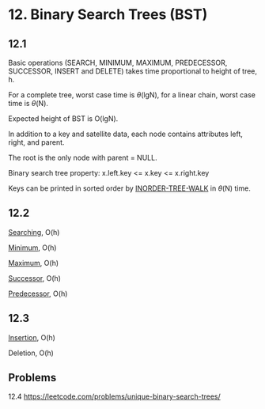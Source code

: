 # 12. Binary Search Trees (BST)

## 12.1

Basic operations (SEARCH, MINIMUM, MAXIMUM, PREDECESSOR, SUCCESSOR, INSERT and DELETE) takes time proportional to height of tree, h.

For a complete tree, worst case time is $\theta$(lgN), for a linear chain, worst case time is $\theta$(N).

Expected height of BST is O(lgN).

In addition to a key and satellite data, each node contains attributes left, right, and parent.

The root is the only node with parent = NULL.

Binary search tree property: x.left.key <= x.key <= x.right.key

Keys can be printed in sorted order by [INORDER-TREE-WALK](./ch12.py#L6) in $\theta$(N) time.


## 12.2

[Searching](./data_structures.py#L54), O(h)

[Minimum](./data_structures.py#L75), O(h)

[Maximum](./data_structures.py#L89), O(h)

[Successor](./data_structures.py#L103), O(h)

[Predecessor](./data_structures.py#L123), O(h)

## 12.3

[Insertion](./data_structures.py#L30), O(h)

Deletion, O(h)

## Problems

12.4 https://leetcode.com/problems/unique-binary-search-trees/
